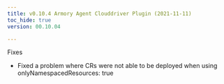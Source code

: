 ```yaml
---
title: v0.10.4 Armory Agent Clouddriver Plugin (2021-11-11)
toc_hide: true
version: 00.10.04

---
```


Fixes
* Fixed a problem where CRs were not able to be deployed when using onlyNamespacedResources: true
